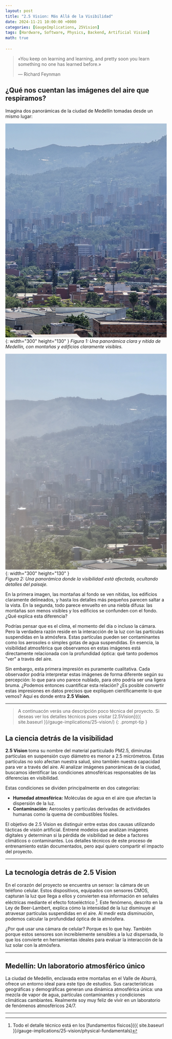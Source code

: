```yaml
---
layout: post
title: "2.5 Vision: Más Allá de la Visibilidad"
date: 2024-11-21 10:00:00 +0000
categories: [GaugeImplications, 25Vision]
tags: [Hardware, Software, Physics, Backend, Artificial Vision]
math: true

---
```


> «You keep on learning and learning, and pretty soon you learn something no one has learned before.»
>
> — Richard Feynman




## ¿Qué nos cuentan las imágenes del aire que respiramos?

Imagina dos panorámicas de la ciudad de Medellín tomadas desde un mismo lugar:

![Panorámica de Medellín con alta visibilidad](/assets/img/docs/25-vision/medellin-high-visibility.png){: width="300" height="130" } 
*Figura 1: Una panorámica clara y nítida de Medellín, con montañas y edificios claramente visibles.*

![Panorámica de Medellín con baja visibilidad](/assets/img/docs/25-vision/medellin-low-visibility.png){: width="300" height="130" }  
*Figura 2: Una panorámica donde la visibilidad está afectada, ocultando detalles del paisaje.*

En la primera imagen, las montañas al fondo se ven nítidas, los edificios claramente delineados, y hasta los detalles más pequeños parecen saltar a la vista. En la segunda, todo parece envuelto en una niebla difusa: las montañas son menos visibles y los edificios se confunden con el fondo. ¿Qué explica esta diferencia?

Podrías pensar que es el clima, el momento del día o incluso la cámara. Pero la verdadera razón reside en la interacción de la luz con las partículas suspendidas en la atmósfera. Estas partículas pueden ser contaminantes como los aerosoles o simples gotas de agua suspendidas. En esencia, la visibilidad atmosférica que observamos en estas imágenes está directamente relacionada con la profundidad óptica: qué tanto podemos "ver" a través del aire.

Sin embargo, esta primera impresión es puramente cualitativa. Cada observador podría interpretar estas imágenes de forma diferente según su percepción: lo que para uno parece nublado, para otro podría ser una ligera bruma. ¿Podemos entonces cuantificar esta relación? ¿Es posible convertir estas impresiones en datos precisos que expliquen científicamente lo que vemos? Aquí es donde entra **2.5 Vision**.

---
>A continuacón verás una descripción poco técnica del proyecto. Si deseas ver los detalles técnicos pues visitar [2.5Vision]({{ site.baseurl }}/gauge-implications/25-vision/)
{: .prompt-tip }

## La ciencia detrás de la visibilidad

**2.5 Vision** toma su nombre del material particulado PM2.5, diminutas partículas en suspensión cuyo diámetro es menor a 2.5 micrómetros. Estas partículas no solo afectan nuestra salud, sino también nuestra capacidad para ver a través del aire. Al analizar imágenes panorámicas de la ciudad, buscamos identificar las condiciones atmosféricas responsables de las diferencias en visibilidad.

Estas condiciones se dividen principalmente en dos categorías:
- **Humedad atmosférica:** Moléculas de agua en el aire que afectan la dispersión de la luz.
- **Contaminación:** Aerosoles y partículas derivadas de actividades humanas como la quema de combustibles fósiles.

El objetivo de 2.5 Vision es distinguir entre estas dos causas utilizando tácticas de visión artificial. Entrené modelos que analizan imágenes digitales y determinan si la pérdida de visibilidad se debe a factores climáticos o contaminantes. Los detalles técnicos de este proceso de entrenamiento están documentados, pero aquí quiero compartir el impacto del proyecto.

---

## La tecnología detrás de 2.5 Vision

En el corazón del proyecto se encuentra un sensor: la cámara de un teléfono celular. Estos dispositivos, equipados con sensores CMOS, capturan la luz que llega a ellos y convierten esa información en señales eléctricas mediante el efecto fotoeléctrico [^1]. Este fenómeno, descrito en la Ley de Beer-Lambert, explica cómo la intensidad de la luz disminuye al atravesar partículas suspendidas en el aire. Al medir esta disminución, podemos calcular la profundidad óptica de la atmósfera.

¿Por qué usar una cámara de celular? Porque es lo que hay. También porque estos sensores son increíblemente sensibles a la luz dispersada, lo que los convierte en herramientas ideales para evaluar la interacción de la luz solar con la atmósfera. 

---

## Medellín: Un laboratorio atmosférico único

La ciudad de Medellín, enclavada entre montañas en el Valle de Aburrá, ofrece un entorno ideal para este tipo de estudios. Sus características geográficas y demográficas generan una dinámica atmosférica única: una mezcla de vapor de agua, partículas contaminantes y condiciones climáticas cambiantes. Realmente soy muy feliz de vivir en un laboratorio de fenómenos atmosféricos 24/7.




---


[^1]: Todo el detalle técnico está en los [fundamentos físicos]({{ site.baseurl }}/gauge-implications/25-vision/physical-fundamentals)


